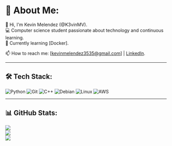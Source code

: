 # 💫 About Me:
👋 Hi, I'm Kevin Melendez (@K3vinMV).<br>
💻 Computer science student passionate about technology and continuous learning.<br>
🌱 Currently learning [Docker].<br>
<!--🤝 Looking to collaborate on [types of projects or areas of interest].<br> -->
<!--💬 Ask me about [topics you have expertise in].<br> -->
📫 How to reach me: [kevinmelendez3535@gmail.com] | [LinkedIn](https://www.linkedin.com/in/k3vmev/).

---

## 🛠️ Tech Stack:
![Python](https://img.shields.io/badge/python-%2314354C.svg?style=for-the-badge&logo=python&logoColor=white) 
![Git](https://img.shields.io/badge/git-%23F05033.svg?style=for-the-badge&logo=git&logoColor=white) 
![C++](https://img.shields.io/badge/c++-%2300599C.svg?style=for-the-badge&logo=c%2B%2B&logoColor=white)
![Debian](https://img.shields.io/badge/Debian-A81D33?style=for-the-badge&logo=debian&logoColor=white)
![Linux](https://img.shields.io/badge/Linux-FCC624?style=for-the-badge&logo=linux&logoColor=black)
![AWS](https://img.shields.io/badge/AWS-%F0%9F%8C%A7-232F3E?style=for-the-badge&logo=amazon-aws&logoColor=white)
<!--![MySQL](https://img.shields.io/badge/mysql-%2300f.svg?style=for-the-badge&logo=mysql&logoColor=white) -->
---

## 📊 GitHub Stats:
![](https://github-readme-stats.vercel.app/api?username=K3vinMV&theme=dark&hide_border=false&include_all_commits=true&count_private=true)<br/>
![](https://github-readme-streak-stats.herokuapp.com/?user=K3vinMV&theme=dark&hide_border=false)<br/>
![](https://github-readme-stats.vercel.app/api/top-langs/?username=K3vinMV&theme=dark&hide_border=false&include_all_commits=true&count_private=true&layout=compact)
<!--
---

## 🏆 GitHub Trophies
![](https://github-profile-trophy.vercel.app/?username=K3vinMV&theme=discord&no-frame=false&no-bg=true&margin-w=4)

---

## 💡 Featured Projects:
- [Project 1](https://github.com/your-username/project-1): Brief description of the project.
- [Project 2](https://github.com/your-username/project-2): Brief description of the project.
- [Project 3](https://github.com/your-username/project-3): Brief description of the project.

---


## 📅 Last 7 Days Coding Activity
[![wakatime](https://wakatime.com/badge/user/K3vinMV.svg)](https://wakatime.com/@K3vinMV)

---

## 📈 Contribution Graph
[![Ashutosh's github activity graph](https://github-readme-activity-graph.cyclic.app/graph?username=K3vinMV&bg_color=000&color=fff&line=00E676&point=fff&hide_border=true)](https://github.com/ashutosh00710/github-readme-activity-graph)

---
-->

